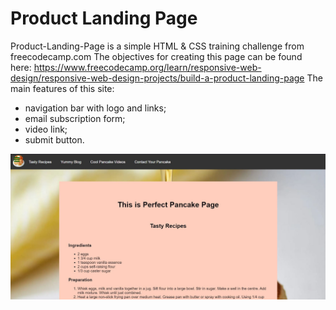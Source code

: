 # Product Landing Page
Product-Landing-Page is a simple HTML & CSS training challenge from freecodecamp.com The objectives for creating this page can be found here: https://www.freecodecamp.org/learn/responsive-web-design/responsive-web-design-projects/build-a-product-landing-page
The main features of this site:
- navigation bar with logo and links;
- email subscription form;
- video link;
- submit button.

<a href="https://codepen.io/jwojsz/full/zYxjwBV" target="_blank">
  <img src="https://raw.githubusercontent.com/jwojsz/Product-Landing-Page/master/Product%20pg.JPG">
  </a>
